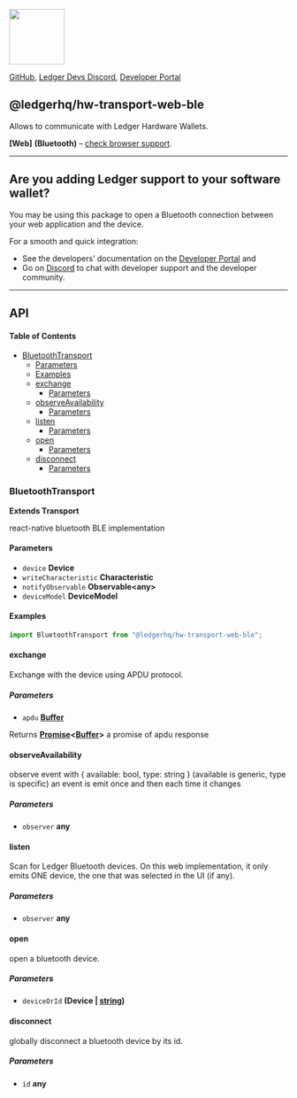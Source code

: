 <img src="https://user-images.githubusercontent.com/4631227/191834116-59cf590e-25cc-4956-ae5c-812ea464f324.png" height="100" />

[GitHub](https://github.com/LedgerHQ/ledger-live/),
[Ledger Devs Discord](https://developers.ledger.com/discord-pro),
[Developer Portal](https://developers.ledger.com/)

## @ledgerhq/hw-transport-web-ble

Allows to communicate with Ledger Hardware Wallets.

**[Web]** **(Bluetooth)** – [check browser support](https://caniuse.com/web-bluetooth).

---

## Are you adding Ledger support to your software wallet?

You may be using this package to open a Bluetooth connection between your web application and the device.

For a smooth and quick integration:

- See the developers’ documentation on the [Developer Portal](https://developers.ledger.com/docs/transport/overview/) and
- Go on [Discord](https://developers.ledger.com/discord-pro/) to chat with developer support and the developer community.

---

## API

<!-- Generated by documentation.js. Update this documentation by updating the source code. -->

#### Table of Contents

-   [BluetoothTransport](#bluetoothtransport)
    -   [Parameters](#parameters)
    -   [Examples](#examples)
    -   [exchange](#exchange)
        -   [Parameters](#parameters-1)
    -   [observeAvailability](#observeavailability)
        -   [Parameters](#parameters-2)
    -   [listen](#listen)
        -   [Parameters](#parameters-3)
    -   [open](#open)
        -   [Parameters](#parameters-4)
    -   [disconnect](#disconnect)
        -   [Parameters](#parameters-5)

### BluetoothTransport

**Extends Transport**

react-native bluetooth BLE implementation

#### Parameters

-   `device` **Device** 
-   `writeCharacteristic` **Characteristic** 
-   `notifyObservable` **Observable&lt;any>** 
-   `deviceModel` **DeviceModel** 

#### Examples

```javascript
import BluetoothTransport from "@ledgerhq/hw-transport-web-ble";
```

#### exchange

Exchange with the device using APDU protocol.

##### Parameters

-   `apdu` **[Buffer](https://nodejs.org/api/buffer.html)** 

Returns **[Promise](https://developer.mozilla.org/docs/Web/JavaScript/Reference/Global_Objects/Promise)&lt;[Buffer](https://nodejs.org/api/buffer.html)>** a promise of apdu response

#### observeAvailability

observe event with { available: bool, type: string }
(available is generic, type is specific)
an event is emit once and then each time it changes

##### Parameters

-   `observer` **any** 

#### listen

Scan for Ledger Bluetooth devices.
On this web implementation, it only emits ONE device, the one that was selected in the UI (if any).

##### Parameters

-   `observer` **any** 

#### open

open a bluetooth device.

##### Parameters

-   `deviceOrId` **(Device | [string](https://developer.mozilla.org/docs/Web/JavaScript/Reference/Global_Objects/String))** 

#### disconnect

globally disconnect a bluetooth device by its id.

##### Parameters

-   `id` **any** 

